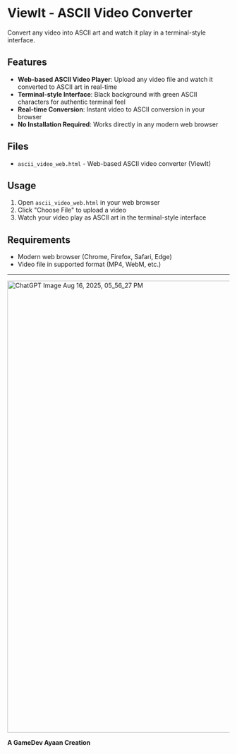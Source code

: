 # ViewIt - ASCII Video Converter

Convert any video into ASCII art and watch it play in a terminal-style interface.

## Features

- **Web-based ASCII Video Player**: Upload any video file and watch it converted to ASCII art in real-time
- **Terminal-style Interface**: Black background with green ASCII characters for authentic terminal feel
- **Real-time Conversion**: Instant video to ASCII conversion in your browser
- **No Installation Required**: Works directly in any modern web browser

## Files

- `ascii_video_web.html` - Web-based ASCII video converter (ViewIt)

## Usage

1. Open `ascii_video_web.html` in your web browser
2. Click "Choose File" to upload a video
3. Watch your video play as ASCII art in the terminal-style interface

## Requirements

- Modern web browser (Chrome, Firefox, Safari, Edge)
- Video file in supported format (MP4, WebM, etc.)

---
<img width="1024" height="1024" alt="ChatGPT Image Aug 16, 2025, 05_56_27 PM" src="https://github.com/user-attachments/assets/2fb32b4d-5ffd-4c33-99bc-482a34e13ef9" />

**A GameDev Ayaan Creation**

